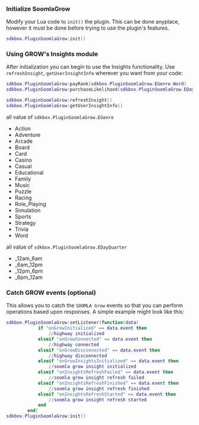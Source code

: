 ### Initialize SoomlaGrow
Modify your Lua code to `init()` the plugin. This can be done anyplace, however it must be done before trying to use the plugin's features.
```lua
sdkbox.PluginSoomlaGrow:init()
```

### Using GROW's Insights module
After initialization you can begin to use the Insights functionality. Use `refreshInsight`, `getUserInsightInfo` wherever you want from your code:
```lua
sdkbox.PluginSoomlaGrow:payRank(sdkbox.PluginSoomlaGrow.EGenre.Word)
sdkbox.PluginSoomlaGrow:purchaseLikelihood(sdkbox.PluginSoomlaGrow.EDayQuarter._12am_6am)

sdkbox.PluginSoomlaGrow:refreshInsight()
sdkbox.PluginSoomlaGrow:getUserInsightInfo()
```

all value of `sdkbox.PluginSoomlaGrow.EGenre`

-   Action
-   Adventure
-   Arcade
-   Board
-   Card
-   Casino
-   Casual
-   Educational
-   Family
-   Music
-   Puzzle
-   Racing
-   Role_Playing
-   Simulation
-   Sports
-   Strategy
-   Trivia
-   Word

all value of `sdkbox.PluginSoomlaGrow.EDayQuarter`

-   _12am_6am
-   _6am_12pm
-   _12pm_6pm
-   _6pm_12am


### Catch GROW events (optional)
This allows you to catch the `SOOMLA Grow` events so that you can perform operations based upon responses. A simple example might look like this:
```lua
sdkbox.PluginSoomlaGrow:setListener(function(data)
            if "onGrowInitialized" == data.event then
                //highway initialized
            elseif "onGrowConnected" == data.event then
                //highway connected
            elseif "onGrowDisconnected" == data.event then
                //highway disconnected
            elseif "onGrowInsightsInitialized" == data.event then
                //soomla grow insight initialized
            elseif "onInsightsRefreshFailed" == data.event then
                //soomla grow insight refresh failed
            elseif "onInsightsRefreshFinished" == data.event then
                //soomla grow insight refresh finished
            elseif "onInsightsRefreshStarted" == data.event then
                //soomla grow insight refresh started
            end
        end)
sdkbox.PluginSoomlaGrow:init()
```
